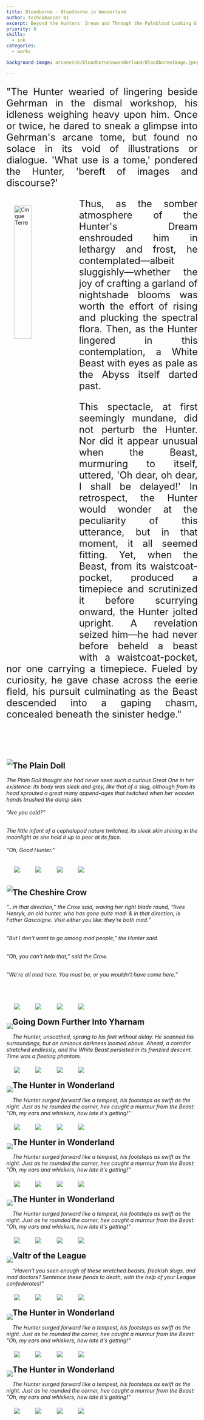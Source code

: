 ```yaml
---
title: Bloodborne - Bloodborne in Wonderland
author: technomancer-01
excerpt: Beyond the Hunters' Dream and Through the Paleblood Looking Glass
priority: 8
skills:
  - ink
categories:
  - works

background-image: arcaneink/bloodborneinwonderland/BloodborneImage.jpeg

---
```

<script>
function myFunction(imgs) {
  var expandImg = document.getElementById("expandedImg");
  var imgText = document.getElementById("imgtext");
  expandImg.src = imgs.src;
  imgText.innerHTML = imgs.alt;
  expandImg.parentElement.style.display = "block";
}
</script>
<style>
  small{
    font-size: 10px; 
  }
  /* The expanding image container */
.container {
  display: none;

  z-index: 10;
  margin-left: auto;
  margin-right: auto;

  position: fixed;
  top: 10%;
  left: 10%;
  width: 80vw;
  overflow-y: scroll;
  overflow-x: scroll;
  bottom: 3%;
}



/* Expanding image text */
#imgtext {
  position: absolute;
  bottom: 15px;
  left: 15px;
  color: white;
  font-size: 20px;
}

/* Closable button inside the expanded image */
.closebtn {
  position: absolute;
  top: 10px;
  right: 15px;
  color: white;
  font-size: 35px;
  cursor: pointer;
}


 
    img { 
      float: left; 
      margin: 4%; 

    } 
  
    .book { 
      text-align: justify; 
      font-size: 25px; 
    } 
 
  
  </style>
<p  class="book">
"The Hunter wearied of lingering beside Gehrman in the dismal workshop, his idleness weighing heavy upon him. Once or twice, he dared to sneak a glimpse into Gehrman's arcane tome, but found no solace in its void of illustrations or dialogue. 'What use is a tome,' pondered the Hunter, 'bereft of images and discourse?'
</p>

<div class="main">
  <a target="_blank" href="/images/satmorningsoulsborne/BloodborneTober2022/Week5-b.jpg">
    <img src="/images/satmorningsoulsborne/BloodborneTober2022/Week5-b.jpg" alt="Cinque Terre" width="30%" display="inline-flex">
  </a>
  <div class="desc"></div>
</div>
<p class="book">
Thus, as the somber atmosphere of the Hunter's Dream enshrouded him in lethargy and frost, he contemplated—albeit sluggishly—whether the joy of crafting a garland of nightshade blooms was worth the effort of rising and plucking the spectral flora. Then, as the Hunter lingered in this contemplation, a White Beast with eyes as pale as the Abyss itself darted past.
</p>

<p class="book">
This spectacle, at first seemingly mundane, did not perturb the Hunter. Nor did it appear unusual when the Beast, murmuring to itself, uttered, 'Oh dear, oh dear, I shall be delayed!' In retrospect, the Hunter would wonder at the peculiarity of this utterance, but in that moment, it all seemed fitting. Yet, when the Beast, from its waistcoat-pocket, produced a timepiece and scrutinized it before scurrying onward, the Hunter jolted upright. A revelation seized him—he had never before beheld a beast with a waistcoat-pocket, nor one carrying a timepiece. Fueled by curiosity, he gave chase across the eerie field, his pursuit culminating as the Beast descended into a gaping chasm, concealed beneath the sinister hedge."
</p>
<br><br>
<!-- 2. -->


<div style="clear: left;" class="imageContainer">
    <p style="float: left;">
    <img class="inktoberdisplay"  src="/images/arcaneink/bloodborneinwonderland/20230722-bloodborneinwonderland2.jpeg" onclick="myFunction(this);">
    </p>
  <h2 style="padding-top: 20px"> The Plain Doll</h2>
  <i>The Plain Doll thought she had never seen such a curious Great One in her existence: its body was sleek and grey, like that of a slug, although from its ‬head sprouted a great many append-ages that twitched when her wooden hands brushed the damp skin.
<br><br>
“Are you cold?”
<br><br>

The little infant of a cephalopod nature twitched, its sleek skin shining in the moonlight as she held it up to peer at its face.
<br><Br>
“Oh, Good Hunter.”</i><br>
<p>
    <a href="https://www.instagram.com/p/CvAZM6YOjJ_/?igshid=MzRlODBiNWFlZA=="><img class="social-media-icons" src="https://raw.githubusercontent.com/ErikaVasNormandy/erikavasnormandy.github.io/master/img/social-media-icons/social-media-icon-instagram.png"></a>
    <a href="https://www.artstation.com/technomancer-01"><img class="social-media-icons" src="https://raw.githubusercontent.com/ErikaVasNormandy/erikavasnormandy.github.io/master/img/social-media-icons/social-media-icon-artstation.png"></a>
    <a href="https://www.deviantart.com/technomancer-01"><img class="social-media-icons" src="https://raw.githubusercontent.com/ErikaVasNormandy/erikavasnormandy.github.io/master/img/social-media-icons/social-media-icon-deviantart.png"></a>
    <a href="https://www.redbubble.com/people/technomancer-01/shop/"><img class="social-media-icons" src="https://raw.githubusercontent.com/ErikaVasNormandy/erikavasnormandy.github.io/master/img/social-media-icons/social-media-icon-redbubble.png"></a>
</p>
</div>




<div style="clear: left;" class="imageContainer">
    <p style="float: left;">
    <img class="inktoberdisplay"  src="/images/arcaneink/bloodborneinwonderland/20230729-bloodborneinwonderlandCrow.png" onclick="myFunction(this);">
    </p>
  <h2 style="padding-top: 20px"> The Cheshire Crow</h2>
 <i>
 “…in that direction,” the Crow said, waving her right blade round, “lives Henryk, an old hunter, who has gone quite mad: & in that direction, is Father Gascoigne. Visit either you like: they’re both mad.”<br><br>

“But I don’t want to go among mad people,” the Hunter said.<br><br>

“Oh, you can’t help that,” said the Crow.<br><br>

“We’re all mad here. You must be, or you wouldn’t have come here.”<br><br>
 
 </i><p>
 <br>
    <a href="https://www.instagram.com/p/CvAZM6YOjJ_/?igshid=MzRlODBiNWFlZA=="><img class="social-media-icons" src="https://raw.githubusercontent.com/ErikaVasNormandy/erikavasnormandy.github.io/master/img/social-media-icons/social-media-icon-instagram.png"></a>
    <a href="https://www.artstation.com/technomancer-01"><img class="social-media-icons" src="https://raw.githubusercontent.com/ErikaVasNormandy/erikavasnormandy.github.io/master/img/social-media-icons/social-media-icon-artstation.png"></a>
    <a href="https://www.deviantart.com/technomancer-01"><img class="social-media-icons" src="https://raw.githubusercontent.com/ErikaVasNormandy/erikavasnormandy.github.io/master/img/social-media-icons/social-media-icon-deviantart.png"></a>
    <a href="https://www.redbubble.com/people/technomancer-01/shop/"><img class="social-media-icons" src="https://raw.githubusercontent.com/ErikaVasNormandy/erikavasnormandy.github.io/master/img/social-media-icons/social-media-icon-redbubble.png"></a>
</p>
</div>








<div style="clear: left;" class="imageContainer">
    <p style="float: left;">
    <img class="inktoberdisplay"  src="/images/satmorningsoulsborne/BloodborneTober2022/Week0-a.jpeg" onclick="myFunction(this);">
    </p> 
    <h2>Going Down Further Into Yharnam</h2>
   
<p>
 <i>
The Hunter, unscathed, sprang to his feet without delay. He scanned his surroundings, but an ominous darkness loomed above. Ahead, a corridor stretched endlessly, and the White Beast persisted in its frenzied descent. Time was a fleeting phantom. 
</i>

 <br>
    <a href="https://www.instagram.com/p/CvAZM6YOjJ_/?igshid=MzRlODBiNWFlZA=="><img class="social-media-icons" src="https://raw.githubusercontent.com/ErikaVasNormandy/erikavasnormandy.github.io/master/img/social-media-icons/social-media-icon-instagram.png"></a>
    <a href="https://www.artstation.com/technomancer-01"><img class="social-media-icons" src="https://raw.githubusercontent.com/ErikaVasNormandy/erikavasnormandy.github.io/master/img/social-media-icons/social-media-icon-artstation.png"></a>
    <a href="https://www.deviantart.com/technomancer-01"><img class="social-media-icons" src="https://raw.githubusercontent.com/ErikaVasNormandy/erikavasnormandy.github.io/master/img/social-media-icons/social-media-icon-deviantart.png"></a>
    <a href="https://www.redbubble.com/people/technomancer-01/shop/"><img class="social-media-icons" src="https://raw.githubusercontent.com/ErikaVasNormandy/erikavasnormandy.github.io/master/img/social-media-icons/social-media-icon-redbubble.png"></a>
</p>
</div>

<div style="clear: left;" class="imageContainer">
    <p style="float: left;">
    <img class="inktoberdisplay"  src="/images/satmorningsoulsborne/BloodborneTober2022/Week0-b.jpeg" onclick="myFunction(this);">
    </p>
    <h2>The Hunter in Wonderland</h2>
<p><i>
The Hunter surged forward like a tempest, his footsteps as swift as the night. Just as he rounded the corner, hee caught a murmur from the Beast: "Oh, my ears and whiskers, how late it's getting!"

</i>
 <br>
    <a href="https://www.instagram.com/p/CvAZM6YOjJ_/?igshid=MzRlODBiNWFlZA=="><img class="social-media-icons" src="https://raw.githubusercontent.com/ErikaVasNormandy/erikavasnormandy.github.io/master/img/social-media-icons/social-media-icon-instagram.png"></a>
    <a href="https://www.artstation.com/technomancer-01"><img class="social-media-icons" src="https://raw.githubusercontent.com/ErikaVasNormandy/erikavasnormandy.github.io/master/img/social-media-icons/social-media-icon-artstation.png"></a>
    <a href="https://www.deviantart.com/technomancer-01"><img class="social-media-icons" src="https://raw.githubusercontent.com/ErikaVasNormandy/erikavasnormandy.github.io/master/img/social-media-icons/social-media-icon-deviantart.png"></a>
    <a href="https://www.redbubble.com/people/technomancer-01/shop/"><img class="social-media-icons" src="https://raw.githubusercontent.com/ErikaVasNormandy/erikavasnormandy.github.io/master/img/social-media-icons/social-media-icon-redbubble.png"></a>
</p>
</div>



<div style="clear: left;" class="imageContainer">
    <p style="float: left;">
    <img class="inktoberdisplay"  src="/images/satmorningsoulsborne/BloodborneTober2022/Week1-a.jpeg" onclick="myFunction(this);">
    </p>
    <h2>The Hunter in Wonderland</h2>
<p><i>
The Hunter surged forward like a tempest, his footsteps as swift as the night. Just as he rounded the corner, hee caught a murmur from the Beast: "Oh, my ears and whiskers, how late it's getting!"

</i>
 <br>
    <a href="https://www.instagram.com/p/CvAZM6YOjJ_/?igshid=MzRlODBiNWFlZA=="><img class="social-media-icons" src="https://raw.githubusercontent.com/ErikaVasNormandy/erikavasnormandy.github.io/master/img/social-media-icons/social-media-icon-instagram.png"></a>
    <a href="https://www.artstation.com/technomancer-01"><img class="social-media-icons" src="https://raw.githubusercontent.com/ErikaVasNormandy/erikavasnormandy.github.io/master/img/social-media-icons/social-media-icon-artstation.png"></a>
    <a href="https://www.deviantart.com/technomancer-01"><img class="social-media-icons" src="https://raw.githubusercontent.com/ErikaVasNormandy/erikavasnormandy.github.io/master/img/social-media-icons/social-media-icon-deviantart.png"></a>
    <a href="https://www.redbubble.com/people/technomancer-01/shop/"><img class="social-media-icons" src="https://raw.githubusercontent.com/ErikaVasNormandy/erikavasnormandy.github.io/master/img/social-media-icons/social-media-icon-redbubble.png"></a>
</p>
</div>




<div style="clear: left;" class="imageContainer">
    <p style="float: left;">
    <img class="inktoberdisplay"  src="/images/satmorningsoulsborne/BloodborneTober2022/Week1-b.jpg" onclick="myFunction(this);">
    </p>
    <h2>The Hunter in Wonderland</h2>
<p><i>
The Hunter surged forward like a tempest, his footsteps as swift as the night. Just as he rounded the corner, hee caught a murmur from the Beast: "Oh, my ears and whiskers, how late it's getting!"

</i>
 <br>
    <a href="https://www.instagram.com/p/CvAZM6YOjJ_/?igshid=MzRlODBiNWFlZA=="><img class="social-media-icons" src="https://raw.githubusercontent.com/ErikaVasNormandy/erikavasnormandy.github.io/master/img/social-media-icons/social-media-icon-instagram.png"></a>
    <a href="https://www.artstation.com/technomancer-01"><img class="social-media-icons" src="https://raw.githubusercontent.com/ErikaVasNormandy/erikavasnormandy.github.io/master/img/social-media-icons/social-media-icon-artstation.png"></a>
    <a href="https://www.deviantart.com/technomancer-01"><img class="social-media-icons" src="https://raw.githubusercontent.com/ErikaVasNormandy/erikavasnormandy.github.io/master/img/social-media-icons/social-media-icon-deviantart.png"></a>
    <a href="https://www.redbubble.com/people/technomancer-01/shop/"><img class="social-media-icons" src="https://raw.githubusercontent.com/ErikaVasNormandy/erikavasnormandy.github.io/master/img/social-media-icons/social-media-icon-redbubble.png"></a>
</p>
</div>



<div style="clear: left;" class="imageContainer">
    <p style="float: left;">
    <img class="inktoberdisplay"  src="/images/satmorningsoulsborne/BloodborneTober2022/Week3-d.png" onclick="myFunction(this);">
    </p>
    <h2>Valtr of the League</h2>
<p><i>
“Haven’t you seen enough of these wretched beasts, freakish slugs, and mad doctors? Sentence these fiends to death, with the help of your League confederates!"

</i>
 <br>
    <a href="https://www.instagram.com/p/CvAZM6YOjJ_/?igshid=MzRlODBiNWFlZA=="><img class="social-media-icons" src="https://raw.githubusercontent.com/ErikaVasNormandy/erikavasnormandy.github.io/master/img/social-media-icons/social-media-icon-instagram.png"></a>
    <a href="https://www.artstation.com/technomancer-01"><img class="social-media-icons" src="https://raw.githubusercontent.com/ErikaVasNormandy/erikavasnormandy.github.io/master/img/social-media-icons/social-media-icon-artstation.png"></a>
    <a href="https://www.deviantart.com/technomancer-01/art/Valtr-Master-of-The-League-992353155"><img class="social-media-icons" src="https://raw.githubusercontent.com/ErikaVasNormandy/erikavasnormandy.github.io/master/img/social-media-icons/social-media-icon-deviantart.png"></a>
    <a href="https://www.redbubble.com/people/technomancer-01/shop/"><img class="social-media-icons" src="https://raw.githubusercontent.com/ErikaVasNormandy/erikavasnormandy.github.io/master/img/social-media-icons/social-media-icon-redbubble.png"></a>
</p>
</div>





<div style="clear: left;" class="imageContainer">
    <p style="float: left;">
    <img class="inktoberdisplay"  src="/images/satmorningsoulsborne/BloodborneTober2022/Week1-c.jpg" onclick="myFunction(this);">
    </p>
    <h2>The Hunter in Wonderland</h2>
<p><i>
The Hunter surged forward like a tempest, his footsteps as swift as the night. Just as he rounded the corner, hee caught a murmur from the Beast: "Oh, my ears and whiskers, how late it's getting!"

</i>
 <br>
    <a href="https://www.instagram.com/p/CvAZM6YOjJ_/?igshid=MzRlODBiNWFlZA=="><img class="social-media-icons" src="https://raw.githubusercontent.com/ErikaVasNormandy/erikavasnormandy.github.io/master/img/social-media-icons/social-media-icon-instagram.png"></a>
    <a href="https://www.artstation.com/technomancer-01"><img class="social-media-icons" src="https://raw.githubusercontent.com/ErikaVasNormandy/erikavasnormandy.github.io/master/img/social-media-icons/social-media-icon-artstation.png"></a>
    <a href="https://www.deviantart.com/technomancer-01"><img class="social-media-icons" src="https://raw.githubusercontent.com/ErikaVasNormandy/erikavasnormandy.github.io/master/img/social-media-icons/social-media-icon-deviantart.png"></a>
    <a href="https://www.redbubble.com/people/technomancer-01/shop/"><img class="social-media-icons" src="https://raw.githubusercontent.com/ErikaVasNormandy/erikavasnormandy.github.io/master/img/social-media-icons/social-media-icon-redbubble.png"></a>
</p>
</div>





<div style="clear: left;" class="imageContainer">
    <p style="float: left;">
    <img class="inktoberdisplay"  src="/images/satmorningsoulsborne/BloodborneTober2022/Week1-d.jpeg" onclick="myFunction(this);">
    </p>
    <h2>The Hunter in Wonderland</h2>
<p><i>
The Hunter surged forward like a tempest, his footsteps as swift as the night. Just as he rounded the corner, hee caught a murmur from the Beast: "Oh, my ears and whiskers, how late it's getting!"

</i>
 <br>
    <a href="https://www.instagram.com/p/CvAZM6YOjJ_/?igshid=MzRlODBiNWFlZA=="><img class="social-media-icons" src="https://raw.githubusercontent.com/ErikaVasNormandy/erikavasnormandy.github.io/master/img/social-media-icons/social-media-icon-instagram.png"></a>
    <a href="https://www.artstation.com/technomancer-01"><img class="social-media-icons" src="https://raw.githubusercontent.com/ErikaVasNormandy/erikavasnormandy.github.io/master/img/social-media-icons/social-media-icon-artstation.png"></a>
    <a href="https://www.deviantart.com/technomancer-01"><img class="social-media-icons" src="https://raw.githubusercontent.com/ErikaVasNormandy/erikavasnormandy.github.io/master/img/social-media-icons/social-media-icon-deviantart.png"></a>
    <a href="https://www.redbubble.com/people/technomancer-01/shop/"><img class="social-media-icons" src="https://raw.githubusercontent.com/ErikaVasNormandy/erikavasnormandy.github.io/master/img/social-media-icons/social-media-icon-redbubble.png"></a>
</p>
</div>
